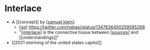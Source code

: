 # Interlace

- A [[concept]] by [[samuel klein]].
  - [[go]] https://twitter.com/metasj/status/1347636450259595269
  - "[[interlace]] is the connective tissue between [[sources]] and [[understandings]]"
- [[2021 storming of the united states capitol]]



[//begin]: # "Autogenerated link references for markdown compatibility"
[samuel klein]: samuel-klein "Samuel Klein"
[go]: go "Go"
[interlace]: interlace "Interlace"
[sources]: sources "Sources"
[//end]: # "Autogenerated link references"